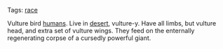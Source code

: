Tags: [race](Races)

Vulture bird [humans](Humans). Live in [desert](Deserts), vulture-y. Have all limbs, but vulture head, and extra set of vulture wings. They feed on the enternally regenerating corpse of a cursedly powerful giant.